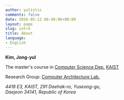 ```yaml
---
author: yulistic
comments: false
date: 2016-05-12 06:49:06+00:00
layout: page
slug: intro
title: About
language:
- English
---
```


**Kim, Jong-yul**

The master's course in [Computer Science Dep.](http://cs.kaist.ac.kr) [KAIST](http://www.kaist.ac.kr)

Research Group: [Computer Architecture Lab.](http://calab.kaist.ac.kr)

_4418 E3, KAIST, 291 Daehak-ro, Yuseong-gu,_  
_Daejeon 34141, Republic of Korea_
